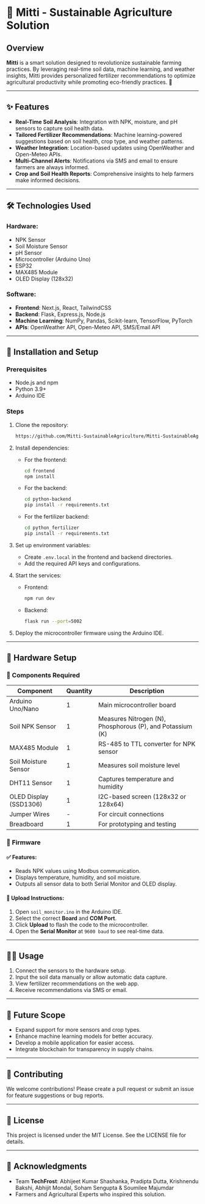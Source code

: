 # 🌱 Mitti - Sustainable Agriculture Solution

## Overview
**Mitti** is a smart solution designed to revolutionize sustainable farming practices. By leveraging real-time soil data, machine learning, and weather insights, Mitti provides personalized fertilizer recommendations to optimize agricultural productivity while promoting eco-friendly practices. 🌾

---

## ✨ Features
- **Real-Time Soil Analysis**: Integration with NPK, moisture, and pH sensors to capture soil health data.
- **Tailored Fertilizer Recommendations**: Machine learning-powered suggestions based on soil health, crop type, and weather patterns.
- **Weather Integration**: Location-based updates using OpenWeather and Open-Meteo APIs.
- **Multi-Channel Alerts**: Notifications via SMS and email to ensure farmers are always informed.
- **Crop and Soil Health Reports**: Comprehensive insights to help farmers make informed decisions.

---

## 🛠️ Technologies Used
### Hardware:
- NPK Sensor
- Soil Moisture Sensor
- pH Sensor
- Microcontroller (Arduino Uno)
- ESP32
- MAX485 Module
- OLED Display (128x32)

### Software:
- **Frontend**: Next.js, React, TailwindCSS
- **Backend**: Flask, Express.js, Node.js
- **Machine Learning**: NumPy, Pandas, Scikit-learn, TensorFlow, PyTorch
- **APIs**: OpenWeather API, Open-Meteo API, SMS/Email API

---

## 🚀 Installation and Setup
### Prerequisites
- Node.js and npm
- Python 3.9+
- Arduino IDE

### Steps
1. Clone the repository:
   ```bash
   https://github.com/Mitti-SustainableAgriculture/Mitti-SustainableAgriculture.git
   ```

2. Install dependencies:
   - For the frontend:
     ```bash
     cd frontend
     npm install
     ```
   - For the backend:
     ```bash
     cd python-backend
     pip install -r requirements.txt
     ```
   - For the fertilizer backend:
     ```bash
     cd python_fertilizer
     pip install -r requirements.txt
     ```

3. Set up environment variables:
   - Create `.env.local` in the frontend and backend directories.
   - Add the required API keys and configurations.

4. Start the services:
   - Frontend:
     ```bash
     npm run dev
     ```
   - Backend:
     ```bash
     flask run --port=5002
     ```

5. Deploy the microcontroller firmware using the Arduino IDE.

---

## 🔌 Hardware Setup

### 🧪 Components Required

| Component             | Quantity | Description                                     |
|-----------------------|----------|-------------------------------------------------|
| Arduino Uno/Nano      | 1        | Main microcontroller board                      |
| Soil NPK Sensor       | 1        | Measures Nitrogen (N), Phosphorous (P), and Potassium (K) |
| MAX485 Module         | 1        | RS-485 to TTL converter for NPK sensor         |
| Soil Moisture Sensor  | 1        | Measures soil moisture level                   |
| DHT11 Sensor          | 1        | Captures temperature and humidity              |
| OLED Display (SSD1306)| 1        | I2C-based screen (128x32 or 128x64)            |
| Jumper Wires          | -        | For circuit connections                        |
| Breadboard            | 1        | For prototyping and testing                    |

### 🧠 Firmware

#### ✅ Features:
- Reads NPK values using Modbus communication.
- Displays temperature, humidity, and soil moisture.
- Outputs all sensor data to both Serial Monitor and OLED display.

#### 🚦 Upload Instructions:
1. Open `soil_monitor.ino` in the Arduino IDE.
2. Select the correct **Board** and **COM Port**.
3. Click **Upload** to flash the code to the microcontroller.
4. Open the **Serial Monitor** at `9600 baud` to see real-time data.

---

## 🧑‍🌾 Usage
1. Connect the sensors to the hardware setup.
2. Input the soil data manually or allow automatic data capture.
3. View fertilizer recommendations on the web app.
4. Receive recommendations via SMS or email.

---

## 🌟 Future Scope
- Expand support for more sensors and crop types.
- Enhance machine learning models for better accuracy.
- Develop a mobile application for easier access.
- Integrate blockchain for transparency in supply chains.

---

## 🤝 Contributing
We welcome contributions! Please create a pull request or submit an issue for feature suggestions or bug reports.

---

## 📜 License
This project is licensed under the MIT License. See the LICENSE file for details.

---

## 🙏 Acknowledgments
- Team **TechFrost**: Abhijeet Kumar Shashanka, Pradipta Dutta, Krishnendu Bakshi, Abhijit Mondal, Soham Sengupta & Soumilee Majumdar
- Farmers and Agricultural Experts who inspired this solution.
